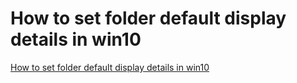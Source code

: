 # How to set folder default display details in win10
[How to set folder default display details in win10](https://aiwithcloud.com/2022/09/15/how_to_set_folder_default_display_details_in_win10/)
